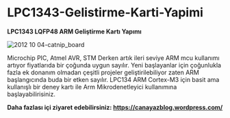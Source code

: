 # LPC1343-Gelistirme-Karti-Yapimi
**LPC1343 LQFP48 ARM Geliştirme Kartı Yapımı**

![2012 10 04-catnip_board](https://user-images.githubusercontent.com/43604670/58763759-e284f200-8567-11e9-8c8f-821c135b3a31.jpg)

Microchip PIC, Atmel AVR, STM Derken artık ileri seviye ARM mcu kullanımı artıyor fiyatlarıda bir çoğunda uygun sayılır. Yeni başlayanlar için çoğunlukla fazla ek donanım olmadan çeşitli projeler geliştirilebiliyor zaten ARM başlangıcında buda bir etken sayılır. LPC134  ARM Cortex-M3 için basit ama kullanışlı bir deney kartı ile Arm Mikrodenetleyici kullanımına başlayabilirisiniz.

**Daha fazlası içi ziyaret edebilirsiniz: https://canayazblog.wordpress.com/**
